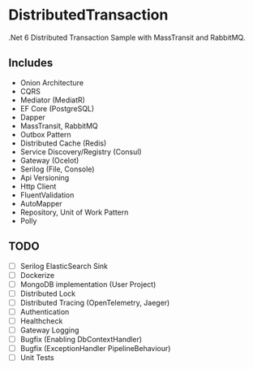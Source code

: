 # DistributedTransaction

.Net 6 Distributed Transaction Sample with MassTransit and RabbitMQ.

## Includes

- Onion Architecture
- CQRS
- Mediator (MediatR)
- EF Core (PostgreSQL)
- Dapper
- MassTransit, RabbitMQ
- Outbox Pattern
- Distributed Cache (Redis)
- Service Discovery/Registry (Consul)
- Gateway (Ocelot)
- Serilog (File, Console)
- Api Versioning
- Http Client
- FluentValidation
- AutoMapper
- Repository, Unit of Work Pattern
- Polly

## TODO
- [ ] Serilog ElasticSearch Sink
- [ ] Dockerize
- [ ] MongoDB implementation (User Project)
- [ ] Distributed Lock
- [ ] Distributed Tracing (OpenTelemetry, Jaeger)
- [ ] Authentication
- [ ] Healthcheck
- [ ] Gateway Logging
- [ ] Bugfix (Enabling DbContextHandler)
- [ ] Bugfix (ExceptionHandler PipelineBehaviour)
- [ ] Unit Tests